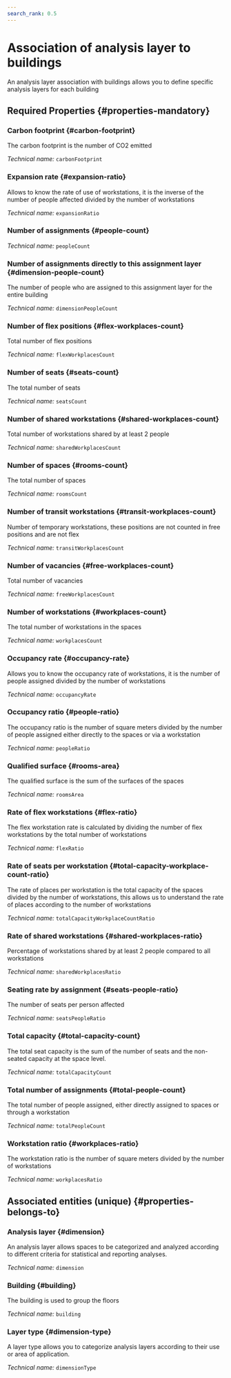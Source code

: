 ```yaml
---
search_rank: 0.5
---    
```

# Association of analysis layer to buildings
<!--- THIS FILE IS GENERATED PLEASE DO NOT EDIT IT DIRECTLY --->

An analysis layer association with buildings allows you to define specific analysis layers for each building

<OH code="dimensionBuilding"/>




## Required Properties {#properties-mandatory}
    
### Carbon footprint {#carbon-footprint}

The carbon footprint is the number of CO2 emitted

*Technical name:* ```carbonFootprint```
<PH code="dimensionBuilding:carbonFootprint"/>

### Expansion rate {#expansion-ratio}

Allows to know the rate of use of workstations, it is the inverse of the number of people affected divided by the number of workstations

*Technical name:* ```expansionRatio```
<PH code="dimensionBuilding:expansionRatio"/>

### Number of assignments {#people-count}



*Technical name:* ```peopleCount```
<PH code="dimensionBuilding:peopleCount"/>

### Number of assignments directly to this assignment layer {#dimension-people-count}

The number of people who are assigned to this assignment layer for the entire building

*Technical name:* ```dimensionPeopleCount```
<PH code="dimensionBuilding:dimensionPeopleCount"/>

### Number of flex positions {#flex-workplaces-count}

Total number of flex positions

*Technical name:* ```flexWorkplacesCount```
<PH code="dimensionBuilding:flexWorkplacesCount"/>

### Number of seats {#seats-count}

The total number of seats

*Technical name:* ```seatsCount```
<PH code="dimensionBuilding:seatsCount"/>

### Number of shared workstations {#shared-workplaces-count}

Total number of workstations shared by at least 2 people

*Technical name:* ```sharedWorkplacesCount```
<PH code="dimensionBuilding:sharedWorkplacesCount"/>

### Number of spaces {#rooms-count}

The total number of spaces

*Technical name:* ```roomsCount```
<PH code="dimensionBuilding:roomsCount"/>

### Number of transit workstations {#transit-workplaces-count}

Number of temporary workstations, these positions are not counted in free positions and are not flex

*Technical name:* ```transitWorkplacesCount```
<PH code="dimensionBuilding:transitWorkplacesCount"/>

### Number of vacancies {#free-workplaces-count}

Total number of vacancies

*Technical name:* ```freeWorkplacesCount```
<PH code="dimensionBuilding:freeWorkplacesCount"/>

### Number of workstations {#workplaces-count}

The total number of workstations in the spaces

*Technical name:* ```workplacesCount```
<PH code="dimensionBuilding:workplacesCount"/>

### Occupancy rate {#occupancy-rate}

Allows you to know the occupancy rate of workstations, it is the number of people assigned divided by the number of workstations

*Technical name:* ```occupancyRate```
<PH code="dimensionBuilding:occupancyRate"/>

### Occupancy ratio {#people-ratio}

The occupancy ratio is the number of square meters divided by the number of people assigned either directly to the spaces or via a workstation

*Technical name:* ```peopleRatio```
<PH code="dimensionBuilding:peopleRatio"/>

### Qualified surface {#rooms-area}

The qualified surface is the sum of the surfaces of the spaces

*Technical name:* ```roomsArea```
<PH code="dimensionBuilding:roomsArea"/>

### Rate of flex workstations {#flex-ratio}

The flex workstation rate is calculated by dividing the number of flex workstations by the total number of workstations

*Technical name:* ```flexRatio```
<PH code="dimensionBuilding:flexRatio"/>

### Rate of seats per workstation {#total-capacity-workplace-count-ratio}

The rate of places per workstation is the total capacity of the spaces divided by the number of workstations, this allows us to understand the rate of places according to the number of workstations

*Technical name:* ```totalCapacityWorkplaceCountRatio```
<PH code="dimensionBuilding:totalCapacityWorkplaceCountRatio"/>

### Rate of shared workstations {#shared-workplaces-ratio}

Percentage of workstations shared by at least 2 people compared to all workstations

*Technical name:* ```sharedWorkplacesRatio```
<PH code="dimensionBuilding:sharedWorkplacesRatio"/>

### Seating rate by assignment {#seats-people-ratio}

The number of seats per person affected

*Technical name:* ```seatsPeopleRatio```
<PH code="dimensionBuilding:seatsPeopleRatio"/>

### Total capacity {#total-capacity-count}

The total seat capacity is the sum of the number of seats and the non-seated capacity at the space level.

*Technical name:* ```totalCapacityCount```
<PH code="dimensionBuilding:totalCapacityCount"/>

### Total number of assignments {#total-people-count}

The total number of people assigned, either directly assigned to spaces or through a workstation

*Technical name:* ```totalPeopleCount```
<PH code="dimensionBuilding:totalPeopleCount"/>

### Workstation ratio {#workplaces-ratio}

The workstation ratio is the number of square meters divided by the number of workstations

*Technical name:* ```workplacesRatio```
<PH code="dimensionBuilding:workplacesRatio"/>

    



## Associated entities (unique) {#properties-belongs-to}

### Analysis layer {#dimension}

An analysis layer allows spaces to be categorized and analyzed according to different criteria for statistical and reporting analyses.

*Technical name:* ```dimension```
<PH code="dimensionBuilding:dimension"/>

### Building {#building}

The building is used to group the floors

*Technical name:* ```building```
<PH code="dimensionBuilding:building"/>

### Layer type {#dimension-type}

A layer type allows you to categorize analysis layers according to their use or area of application.

*Technical name:* ```dimensionType```
<PH code="dimensionBuilding:dimensionType"/>





